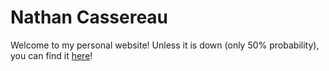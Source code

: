 # Nathan Cassereau

Welcome to my personal website! Unless it is down (only 50% probability), you can
find it [here](https://cassereau.fr)!
